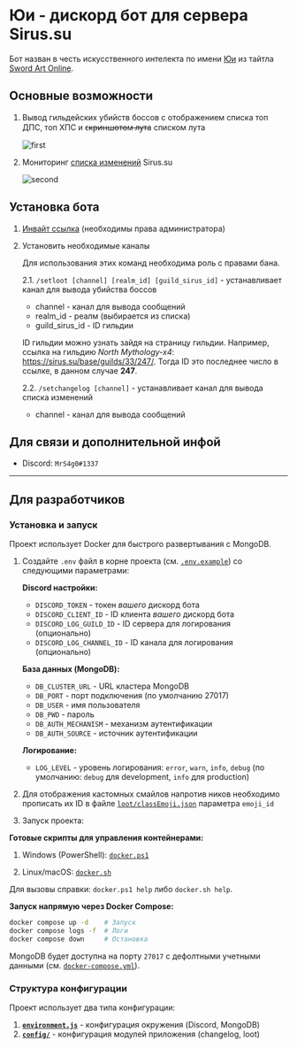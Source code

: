 # Юи - дискорд бот для сервера Sirus.su

Бот назван в честь искусственного интелекта по имени [Юи](https://sword-art-online.fandom.com/ru/wiki/%D0%AE%D0%B8) из тайтла [Sword Art Online](https://sword-art-online.fandom.com/ru/wiki/Sword_Art_Online_%D0%92%D0%B8%D0%BA%D0%B8).

## Основные возможности

1. Вывод гильдейских убийств боссов с отображением списка топ ДПС, топ ХПС и с̶к̶р̶и̶н̶ш̶о̶т̶о̶м̶ ̶л̶у̶т̶а списком лута

   ![first](./readme-files/first.png)

2. Мониторинг [списка изменений](https://sirus.su/statistic/changelog) Sirus.su

   ![second](./readme-files/second.png)

## Установка бота

1. [Инвайт ссылка](https://discord.com/api/oauth2/authorize?client_id=1048561255989919795&permissions=8&scope=bot%20applications.commands) (необходимы права администратора)

2. Установить необходимые каналы

   Для использования этих команд необходима роль с правами бана.

   2.1. `/setloot [channel] [realm_id] [guild_sirus_id]` - устанавливает канал для вывода убийства боссов

   - channel - канал для вывода сообщений
   - realm_id - реалм (выбирается из списка)
   - guild_sirus_id - ID гильдии

   ID гильдии можно узнать зайдя на страницу гильдии. Например, ссылка на гильдию _North Mythology-x4_: <https://sirus.su/base/guilds/33/247/>. Тогда ID это последнее число в ссылке, в данном случае **247**.

   2.2. `/setchangelog [channel]` - устанавливает канал для вывода списка изменений

   - channel - канал для вывода сообщений

## Для связи и дополнительной инфой

- Discord: `MrS4g0#1337`

---

## Для разработчиков

### Установка и запуск

Проект использует Docker для быстрого развертывания с MongoDB.

1. Создайте `.env` файл в корне проекта (см. [`.env.example`](.env.example)) со следующими параметрами:

   **Discord настройки:**

   - `DISCORD_TOKEN` - токен _вашего_ дискорд бота
   - `DISCORD_CLIENT_ID` - ID клиента _вашего_ дискорд бота
   - `DISCORD_LOG_GUILD_ID` - ID сервера для логирования (опционально)
   - `DISCORD_LOG_CHANNEL_ID` - ID канала для логирования (опционально)

   **База данных (MongoDB):**

   - `DB_CLUSTER_URL` - URL кластера MongoDB
   - `DB_PORT` - порт подключения (по умолчанию 27017)
   - `DB_USER` - имя пользователя
   - `DB_PWD` - пароль
   - `DB_AUTH_MECHANISM` - механизм аутентификации
   - `DB_AUTH_SOURCE` - источник аутентификации

   **Логирование:**

   - `LOG_LEVEL` - уровень логирования: `error`, `warn`, `info`, `debug` (по умолчанию: `debug` для development, `info` для production)

2. Для отображения кастомных смайлов напротив ников необходимо прописать их ID в файле [`loot/classEmoji.json`](loot/classEmoji.json) параметра `emoji_id`

3. Запуск проекта:

**Готовые скрипты для управления контейнерами:**

1. Windows (PowerShell): [`docker.ps1`](docker.ps1)

2. Linux/macOS: [`docker.sh`](docker.sh)

Для вызовы справки: `docker.ps1 help` либо `docker.sh help`.

**Запуск напрямую через Docker Compose:**

```bash
docker compose up -d    # Запуск
docker compose logs -f  # Логи
docker compose down     # Остановка
```

MongoDB будет доступна на порту `27017` с дефолтными учетными данными (см. [`docker-compose.yml`](docker-compose.yml)).

### Структура конфигурации

Проект использует два типа конфигурации:

1. **[`environment.js`](environment.js)** - конфигурация окружения (Discord, MongoDB)
2. **[`config/`](config/README.md)** - конфигурация модулей приложения (changelog, loot)
